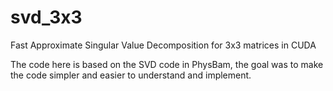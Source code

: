# svd_3x3
Fast Approximate Singular Value Decomposition for 3x3 matrices in CUDA

The code here is based on the SVD code in PhysBam, the goal was to make the code simpler and easier to understand and implement. 